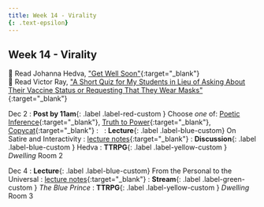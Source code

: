 ```yaml
---
title: Week 14 - Virality
{: .text-epsilon}
---
```


## Week 14 - Virality

📖 Read Johanna Hedva, ["Get Well Soon"](https://getwellsoon.labr.io/){:target="_blank"}   
📖 Read Victor Ray, ["A Short Quiz for My Students in Lieu of Asking About Their Vaccine Status or Requesting That They Wear Masks"](/ws297y/assets/pdfs/ray_quiz_for_my_students_in_lieu_of_asking_about_covid.pdf){:target="_blank"}   

Dec 2
: **Post by 11am**{: .label .label-red-custom } Choose *one* of: [Poetic Inference](https://visforvali.github.io/ws297y/prompts/#poetic-inference){:target="_blank"}, [Truth to Power](https://visforvali.github.io/ws297y/prompts/#truth-to-power){:target="_blank"}, [Copycat](https://visforvali.github.io/ws297y/prompts/#copycat){:target="_blank"}
  : &nbsp;
: **Lecture**{: .label .label-blue-custom} On Satire and Interactivity
  : [lecture notes](/ws297y/notes-14.1){:target="_blank"}
: **Discussion**{: .label .label-blue-custom } Hedva
: **TTRPG**{: .label .label-yellow-custom } *Dwelling* Room 2

Dec 4
: **Lecture**{: .label .label-blue-custom} From the Personal to the Universal
  : [lecture notes](/ws297y/notes-14.2){:target="_blank"}
: **Stream**{: .label .label-green-custom } *The Blue Prince*
: **TTRPG**{: .label .label-yellow-custom } *Dwelling* Room 3